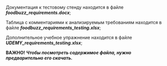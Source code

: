 Документация к тестовому стенду находится в файле ***foodbuzz_requirements.docx***;

Таблица с комментариями к анализируемым требованиям находится в файле ***foodbuzz_requirements_testing.xlsx***;

Дополнительное учебное упражнение находится в файле ***UDEMY_requirements_testing.xlsx***;

**ВАЖНО!** ***Чтобы посмотреть содержимое файла, нужно предварительно его скачать.***